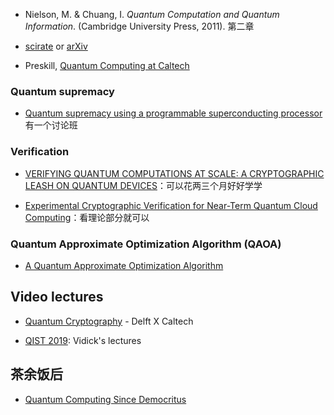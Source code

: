 

- Nielson, M. & Chuang, I. *Quantum Computation and Quantum Information*. (Cambridge University Press, 2011). 第二章

- [scirate](https://scirate.com/arxiv/quant-ph) or [arXiv](https://arxiv.org/list/quant-ph/new)

- Preskill, [Quantum Computing at Caltech](http://www.theory.caltech.edu/~preskill/ph219/ph219_2018-19)


### Quantum supremacy

- [Quantum supremacy using a programmable superconducting processor](http://www.nature.com/articles/s41586-019-1666-5) 有一个讨论班



### Verification

- [VERIFYING QUANTUM COMPUTATIONS AT SCALE: A CRYPTOGRAPHIC LEASH ON QUANTUM DEVICES](http://users.cms.caltech.edu/~vidick/verification_bulletin.pdf)：可以花两三个月好好学学

- [Experimental Cryptographic Verification for Near-Term Quantum Cloud Computing](https://arxiv.org/pdf/1808.07375.pdf)：看理论部分就可以



### Quantum Approximate Optimization Algorithm (QAOA)

- [A Quantum Approximate Optimization Algorithm](http://arxiv.org/abs/1411.4028)






## Video lectures

- [Quantum Cryptography](https://www.edx.org/course/quantum-cryptography-0) - Delft X Caltech

- [QIST 2019](https://www2.yukawa.kyoto-u.ac.jp/~qist2019/4th5th.php): Vidick's lectures


## 茶余饭后

- [Quantum Computing Since Democritus](https://www.scottaaronson.com/democritus/)
